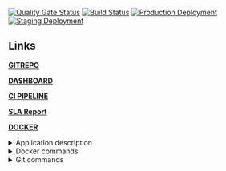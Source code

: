 [![Quality Gate Status](https://sonarcloud.io/api/project_badges/measure?project=mihsta_devops-diplom&metric=alert_status)](https://sonarcloud.io/summary/new_code?id=mihsta_devops-diplom) [![Build Status](https://dev.azure.com/mihsta/DevOps-diploma/_apis/build/status/mihsta.devops-diplom?branchName=main)](https://dev.azure.com/mihsta/DevOps-diploma/_build/latest?definitionId=10&branchName=main) [![Production Deployment](https://github.com/mihsta/devops-diplom/actions/workflows/production_deployment.yml/badge.svg?branch=production)](https://github.com/mihsta/devops-diplom/actions/workflows/production_deployment.yml) [![Staging Deployment](https://github.com/mihsta/devops-diplom/actions/workflows/staging_deployment.yml/badge.svg)](https://github.com/mihsta/devops-diplom/actions/workflows/staging_deployment.yml)

## Links
**[GITREPO](https://github.com/mihsta/devops-diplom)**

**[DASHBOARD](https://dev.azure.com/mihsta/DevOps-diploma/_dashboards)**

**[CI PIPELINE](https://dev.azure.com/mihsta/DevOps-diploma/_build?definitionId=10&_a=summary)**

**[SLA Report](https://synthetics.eu.newrelic.com/report/rT3dtL0wSMd?view=daily-sla-report)**

**[DOCKER](https://hub.docker.com/repositories)**

<details>
  <summary>Application description</summary>

## Develop a simple (lightweight) 3-tire application (front-end, back-end, database). 
 
#### Back-end (collects data) must: 
1. Retrieve a portion of data from API (see in your Variant) and store it in a database 
2. Update data on demand 
3. Update DB schema if needed on app’s update 
 
#### Front-end (outputs data) must: 
1. Display any portion of the data stored in the DB 
2. Provide a method to trigger data update process 
 
#### Database: 
1. Choose Database type and data scheme in a suitable manner.  
2. Data must be stored in a persistent way 
3. It’s better to use cloud native DB solutions like an RDS/AzureSQL/CloudSQL.
  
</details>

<details>
<summary>Docker commands</summary>
<p>

```
docker build -f '.\Dockerfile.backend' -t backend . --no-cache
docker build -f '.\Dockerfile.frontend' -t frontend . --no-cache

#for test dockerfile
docker run --rm -it mcr.microsoft.com/dotnet/aspnet:6.0 /bin/sh

docker-compose down
docker image prune -f
docker-compose pull
docker-compose up --detach

dotnet publish .\diplomapp\backend\backend.csproj -c Release
dotnet publish .\diplomapp\frontend\frontend.csproj -c Release
dotnet build sln .\diplomapp\diplomapp.sln

```

</p>
</details>  

<details>
<summary>Git commands</summary>
<p>

```
#https://yapro.ru/article/6172
https://russianblogs.com/article/51431181083/
https://semver.org/

gh pr view
gh pr create --base master --title "some feature" --body "ready"
git fetch -p 
git tag
git push --tag
git tag --delete 1.0.1
git push --delete origin tagname
git merge --abort
```

</p>
</details>  

